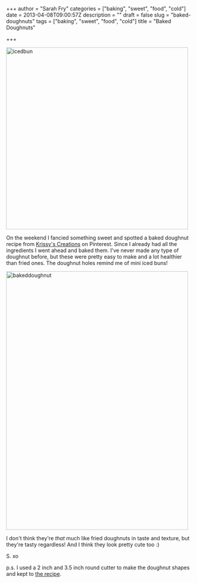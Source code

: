 +++
author = "Sarah Fry"
categories = ["baking", "sweet", "food", "cold"]
date = 2013-04-08T09:00:57Z
description = ""
draft = false
slug = "baked-doughnuts"
tags = ["baking", "sweet", "food", "cold"]
title = "Baked Doughnuts"

+++


<a href="http://sweetaspi.co.uk/content/images/2013/04/icedbun.jpg"><img class="alignnone size-full wp-image-1652" alt="icedbun" src="http://sweetaspi.co.uk/content/images/2013/04/icedbun.jpg" width="490" height="490" /></a>

On the weekend I fancied something sweet and spotted a baked doughnut recipe from <a href="http://www.krissys-creations.com/2011/06/baked-doughnuts.html" target="_blank">Krissy's Creations</a> on Pinterest. Since I already had all the ingredients I went ahead and baked them. I've never made any type of doughnut before, but these were pretty easy to make and a lot healthier than fried ones. The doughnut holes remind me of mini iced buns!

<a href="http://sweetaspi.co.uk/content/images/2013/04/bakeddoughnut.jpg"><img class="alignnone size-full wp-image-1653" alt="bakeddoughnut" src="http://sweetaspi.co.uk/content/images/2013/04/bakeddoughnut.jpg" width="490" height="696" /></a>

I don't think they're <em>that</em> much like fried doughnuts in taste and texture, but they're tasty regardless! And I think they look pretty cute too :)

S. xo

p.s. I used a 2 inch and 3.5 inch round cutter to make the doughnut shapes and kept to <a href="http://www.krissys-creations.com/2011/06/baked-doughnuts.html" target="_blank">the recipe</a>.

